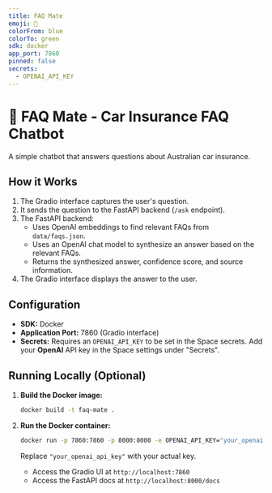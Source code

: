 ```yaml
---
title: FAQ Mate
emoji: 🚗
colorFrom: blue
colorTo: green
sdk: docker
app_port: 7860
pinned: false
secrets:
  - OPENAI_API_KEY
---
```


# 🚗 FAQ Mate - Car Insurance FAQ Chatbot

A simple chatbot that answers questions about Australian car insurance.

## How it Works

1.  The Gradio interface captures the user's question.
2.  It sends the question to the FastAPI backend (`/ask` endpoint).
3.  The FastAPI backend:
    - Uses OpenAI embeddings to find relevant FAQs from `data/faqs.json`.
    - Uses an OpenAI chat model to synthesize an answer based on the relevant FAQs.
    - Returns the synthesized answer, confidence score, and source information.
4.  The Gradio interface displays the answer to the user.

## Configuration

- **SDK:** Docker
- **Application Port:** 7860 (Gradio interface)
- **Secrets:** Requires an `OPENAI_API_KEY` to be set in the Space secrets. Add your **OpenAI** API key in the Space settings under "Secrets".

## Running Locally (Optional)

1.  **Build the Docker image:**
    ```bash
    docker build -t faq-mate .
    ```
2.  **Run the Docker container:**

    ```bash
    docker run -p 7860:7860 -p 8000:8000 -e OPENAI_API_KEY="your_openai_api_key" faq-mate
    ```

    Replace `"your_openai_api_key"` with your actual key.

    - Access the Gradio UI at `http://localhost:7860`
    - Access the FastAPI docs at `http://localhost:8000/docs`
